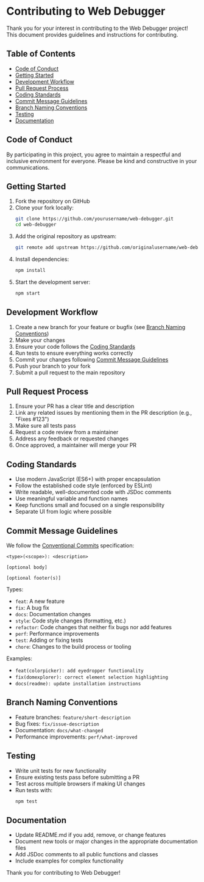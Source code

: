 # Contributing to Web Debugger

Thank you for your interest in contributing to the Web Debugger project! This document provides guidelines and instructions for contributing.

## Table of Contents

-   [Code of Conduct](#code-of-conduct)
-   [Getting Started](#getting-started)
-   [Development Workflow](#development-workflow)
-   [Pull Request Process](#pull-request-process)
-   [Coding Standards](#coding-standards)
-   [Commit Message Guidelines](#commit-message-guidelines)
-   [Branch Naming Conventions](#branch-naming-conventions)
-   [Testing](#testing)
-   [Documentation](#documentation)

## Code of Conduct

By participating in this project, you agree to maintain a respectful and inclusive environment for everyone. Please be kind and constructive in your communications.

## Getting Started

1. Fork the repository on GitHub
2. Clone your fork locally:
    ```bash
    git clone https://github.com/yourusername/web-debugger.git
    cd web-debugger
    ```
3. Add the original repository as upstream:
    ```bash
    git remote add upstream https://github.com/originalusername/web-debugger.git
    ```
4. Install dependencies:
    ```bash
    npm install
    ```
5. Start the development server:
    ```bash
    npm start
    ```

## Development Workflow

1. Create a new branch for your feature or bugfix (see [Branch Naming Conventions](#branch-naming-conventions))
2. Make your changes
3. Ensure your code follows the [Coding Standards](#coding-standards)
4. Run tests to ensure everything works correctly
5. Commit your changes following [Commit Message Guidelines](#commit-message-guidelines)
6. Push your branch to your fork
7. Submit a pull request to the main repository

## Pull Request Process

1. Ensure your PR has a clear title and description
2. Link any related issues by mentioning them in the PR description (e.g., "Fixes #123")
3. Make sure all tests pass
4. Request a code review from a maintainer
5. Address any feedback or requested changes
6. Once approved, a maintainer will merge your PR

## Coding Standards

-   Use modern JavaScript (ES6+) with proper encapsulation
-   Follow the established code style (enforced by ESLint)
-   Write readable, well-documented code with JSDoc comments
-   Use meaningful variable and function names
-   Keep functions small and focused on a single responsibility
-   Separate UI from logic where possible

## Commit Message Guidelines

We follow the [Conventional Commits](https://www.conventionalcommits.org/) specification:

```
<type>(<scope>): <description>

[optional body]

[optional footer(s)]
```

Types:

-   `feat`: A new feature
-   `fix`: A bug fix
-   `docs`: Documentation changes
-   `style`: Code style changes (formatting, etc.)
-   `refactor`: Code changes that neither fix bugs nor add features
-   `perf`: Performance improvements
-   `test`: Adding or fixing tests
-   `chore`: Changes to the build process or tooling

Examples:

-   `feat(colorpicker): add eyedropper functionality`
-   `fix(domexplorer): correct element selection highlighting`
-   `docs(readme): update installation instructions`

## Branch Naming Conventions

-   Feature branches: `feature/short-description`
-   Bug fixes: `fix/issue-description`
-   Documentation: `docs/what-changed`
-   Performance improvements: `perf/what-improved`

## Testing

-   Write unit tests for new functionality
-   Ensure existing tests pass before submitting a PR
-   Test across multiple browsers if making UI changes
-   Run tests with:
    ```bash
    npm test
    ```

## Documentation

-   Update README.md if you add, remove, or change features
-   Document new tools or major changes in the appropriate documentation files
-   Add JSDoc comments to all public functions and classes
-   Include examples for complex functionality

Thank you for contributing to Web Debugger!
